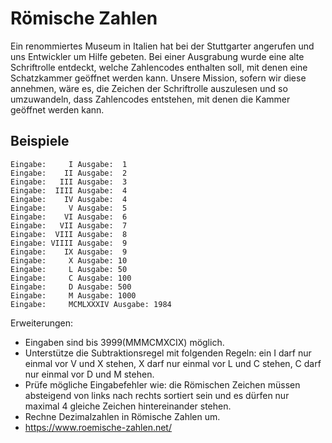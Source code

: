 # Römische Zahlen
Ein renommiertes Museum in Italien hat bei der Stuttgarter angerufen und uns Entwickler um Hilfe gebeten. Bei einer Ausgrabung wurde eine alte Schriftrolle entdeckt, welche Zahlencodes enthalten soll, mit denen eine Schatzkammer geöffnet werden kann. Unsere Mission, sofern wir diese annehmen, wäre es, die Zeichen der Schriftrolle auszulesen und so umzuwandeln, dass Zahlencodes entstehen, mit denen die Kammer geöffnet werden kann.

## Beispiele
```
Eingabe:     I Ausgabe:  1
Eingabe:    II Ausgabe:  2
Eingabe:   III Ausgabe:  3
Eingabe:  IIII Ausgabe:  4
Eingabe:    IV Ausgabe:  4
Eingabe:     V Ausgabe:  5
Eingabe:    VI Ausgabe:  6
Eingabe:   VII Ausgabe:  7
Eingabe:  VIII Ausgabe:  8
Eingabe: VIIII Ausgabe:  9
Eingabe:    IX Ausgabe:  9
Eingabe:     X Ausgabe: 10
Eingabe:     L Ausgabe: 50
Eingabe:     C Ausgabe: 100
Eingabe:     D Ausgabe: 500
Eingabe:     M Ausgabe: 1000
Eingabe:     MCMLXXXIV Ausgabe: 1984
```
Erweiterungen:
- Eingaben sind bis 3999(MMMCMXCIX) möglich.
- Unterstütze die Subtraktionsregel mit folgenden Regeln: ein I darf nur einmal vor V und X stehen, X darf nur einmal vor L und C stehen, C darf nur einmal vor D und M stehen.
- Prüfe mögliche Eingabefehler wie: die Römischen Zeichen müssen absteigend von links nach rechts sortiert sein und es dürfen nur maximal 4 gleiche Zeichen hintereinander stehen.
- Rechne Dezimalzahlen in Römische Zahlen um.
- https://www.roemische-zahlen.net/
